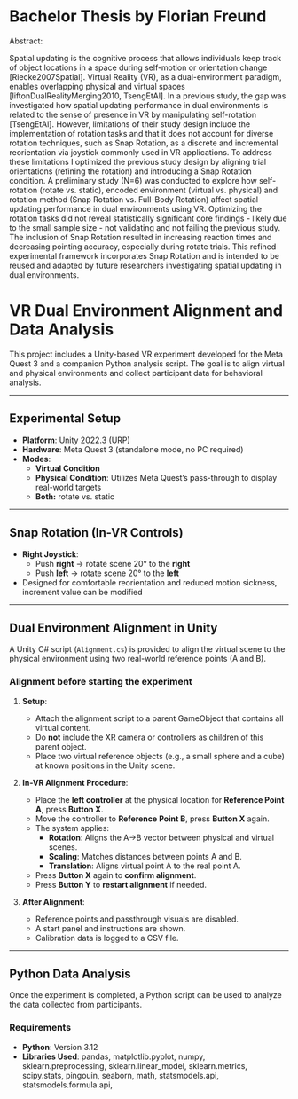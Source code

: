# Bachelor Thesis by Florian Freund


Abstract:

Spatial updating is the cognitive process that allows individuals keep track of object locations in a space during self-motion or orientation change [Riecke2007Spatial].
Virtual Reality (VR), as a dual-environment paradigm, enables overlapping physical and virtual spaces [liftonDualRealityMerging2010, TsengEtAl].
In a previous study, the gap was investigated how spatial updating performance in dual environments is related to the sense of presence in VR by manipulating self-rotation [TsengEtAl]. 
However, limitations of their study design include the implementation of rotation tasks and that it does not account for diverse rotation techniques, such as Snap Rotation, as a discrete and incremental reorientation via joystick commonly used in VR applications.
To address these limitations I optimized the previous study design by aligning trial orientations (refining the rotation) and introducing a Snap Rotation condition. 
A preliminary study (N=6) was conducted to explore how self-rotation (rotate vs. static), encoded environment (virtual vs. physical) and rotation method (Snap Rotation vs. Full-Body Rotation) affect spatial updating performance in dual environments using VR.
Optimizing the rotation tasks did not reveal statistically significant core findings - likely due to the small sample size - not validating and not failing the previous study. 
The inclusion of Snap Rotation resulted in increasing reaction times and decreasing pointing accuracy, especially during rotate trials.
This refined experimental framework incorporates Snap Rotation and is intended to be reused and adapted by future researchers investigating spatial updating in dual environments. 


# VR Dual Environment Alignment and Data Analysis

This project includes a Unity-based VR experiment developed for the Meta Quest 3 and a companion Python analysis script. The goal is to align virtual and physical environments and collect participant data for behavioral analysis.

---

## Experimental Setup

- **Platform**: Unity 2022.3 (URP)
- **Hardware**: Meta Quest 3 (standalone mode, no PC required)
- **Modes**:
  - **Virtual Condition**
  - **Physical Condition**: Utilizes Meta Quest’s pass-through to display real-world targets
  - **Both:** rotate vs. static

---

## Snap Rotation (In-VR Controls)

- **Right Joystick**:
  - Push **right** → rotate scene 20° to the **right**
  - Push **left** → rotate scene 20° to the **left**
- Designed for comfortable reorientation and reduced motion sickness, increment value can be modified

---

## Dual Environment Alignment in Unity

A Unity C# script (`Alignment.cs`) is provided to align the virtual scene to the physical environment using two real-world reference points (A and B).

### Alignment before starting the experiment

1. **Setup**:
   - Attach the alignment script to a parent GameObject that contains all virtual content.
   - Do **not** include the XR camera or controllers as children of this parent object.
   - Place two virtual reference objects (e.g., a small sphere and a cube) at known positions in the Unity scene.

2. **In-VR Alignment Procedure**:
   - Place the **left controller** at the physical location for **Reference Point A**, press **Button X**.
   - Move the controller to **Reference Point B**, press **Button X** again.
   - The system applies:
     - **Rotation**: Aligns the A→B vector between physical and virtual scenes.
     - **Scaling**: Matches distances between points A and B.
     - **Translation**: Aligns virtual point A to the real point A.
   - Press **Button X** again to **confirm alignment**.
   - Press **Button Y** to **restart alignment** if needed.

3. **After Alignment**:
   - Reference points and passthrough visuals are disabled.
   - A start panel and instructions are shown.
   - Calibration data is logged to a CSV file.

---

## Python Data Analysis

Once the experiment is completed, a Python script can be used to analyze the data collected from participants.

### Requirements

- **Python**: Version 3.12
- **Libraries Used**:
  pandas, matplotlib.pyplot, numpy, sklearn.preprocessing, sklearn.linear_model, sklearn.metrics,
  scipy.stats, pingouin, seaborn, math, statsmodels.api, statsmodels.formula.api, 


